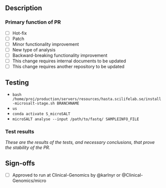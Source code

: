 ## Description

<!-- Summary of the changes made. If not self-evident, mention what prompted the change. -->

### Primary function of PR

- [ ] Hot-fix
- [ ] Patch
- [ ] Minor functionality improvement
- [ ] New type of analysis
- [ ] Backward-breaking functionality improvement
- [ ] This change requires internal documents to be updated
- [ ] This change requires another repository to be updated

## Testing

<!-- If the update is a hot-fix, it is sufficient to rely on the development testing along with the Travis self-test automatically applied to the PR. -->

- `bash /home/proj/production/servers/resources/hasta.scilifelab.se/install-microsalt-stage.sh BRANCHNAME`
- `us`
- `conda activate S_microSALT`
- `microSALT analyse --input /path/to/fastq/ SAMPLEINFO_FILE`

### Test results

_These are the results of the tests, and necessary conclusions, that prove the stability of the PR._

## Sign-offs

- [ ] Approved to run at Clinical-Genomics by @karlnyr or @Clinical-Genomics/micro
